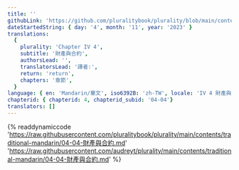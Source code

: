 ```yaml
---
title: ''
githubLink: 'https://github.com/pluralitybook/plurality/blob/main/contents/traditional-mandarin/04-04-財產與合約.md'
dateStartedString: { day: '4', month: '11', year: '2023' }
translations:
  {
    plurality: 'Chapter IV 4',
    subtitle: '財產與合約',
    authorsLead: '',
    translatorsLead: '譯者:',
    return: 'return',
    chapters: '章節',
  }
language: { en: 'Mandarin/華文', iso6392B: 'zh-TW', locale: 'IV 4 財產與合約' }
chapterid: { chapterid: 4, chapterid_subid: '04-04'}
translators: []
---
```

{% readdynamiccode 'https://raw.githubusercontent.com/pluralitybook/plurality/main/contents/traditional-mandarin/04-04-財產與合約.md' 'https://raw.githubusercontent.com/audreyt/plurality/main/contents/traditional-mandarin/04-04-財產與合約.md' %}
